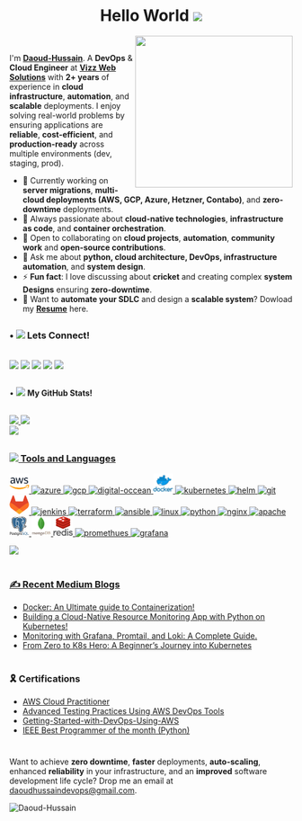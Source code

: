 <!--About myself!-->
<div align="center" >  
<!-- <img  src="Images/cover-photo.png" > </div>  </br> </a> -->
<div align="center" >  
  <h1> Hello World 
 <img src="Images/shake-hand.gif" width="35px"> </h1>
</div>

<div align="left" >
<img align="right"  height="270" width="280" src="Images/coding-boy.gif" > <br>

I'm <a href="https://daoudhussain.netlify.app/" target="_blank"><b>Daoud-Hussain</b></a>. A **DevOps** & **Cloud Engineer** at <a href="https://vizzwebsolutions.com/" target="_blank"><b>Vizz Web Solutions</b></a> with **2+ years** of experience in **cloud infrastructure**, **automation**, and **scalable** deployments. I enjoy solving real-world problems by ensuring applications are **reliable**, **cost-efficient**, and **production-ready** across multiple environments (dev, staging, prod).  

- 🔭 Currently working on **server migrations**, **multi-cloud deployments (AWS, GCP, Azure, Hetzner, Contabo)**, and **zero-downtime** deployments. 
- 🌱 Always passionate about **cloud-native technologies**, **infrastructure as code**, and **container orchestration**. 
- 👯 Open to collaborating on **cloud projects**, **automation**, **community work** and **open-source contributions**. 
- 💬 Ask me about **python, cloud architecture, DevOps, infrastructure automation**, and **system design**.  
- ⚡ **Fun fact**: I love discussing about **cricket** and creating complex **system Designs** ensuring **zero-downtime**.  
- 📄 Want to **automate your SDLC** and design a **scalable system**? Dowload my <a href="https://daoudhussain.netlify.app/Daoud's%20DevOps%20Resume.pdf" target="_blank"><b>Resume</b></a> here.

</div>

##

<!--Social Media Links!-->
<div align="left">
<h3> • <img src="Images/shakehand.gif" width="32">  <b> Lets Connect! </b> </h3> <br>
<a href = "https://www.instagram.com/daoud_huxxain/"><img src="https://img.icons8.com/fluent/48/000000/instagram-new.png"/></a>
<a href = "https://www.linkedin.com/in/daoud-hussain/"><img src="https://img.icons8.com/fluent/48/000000/linkedin.png"/></a>
<a href = "https://daoudhussain.netlify.app/"><img width="45" src="https://user-images.githubusercontent.com/87219816/170118695-dbda0e7b-11b1-4b06-a246-23abb6e08ea4.png"/></a>
<a href = "https://medium.com/@dev.daoudhussain"><img width="50" src="https://img.icons8.com/?size=100&id=GlEHSV1RF10y&format=png&color=000000"/></a>
<a href = "https://wa.me/923483016704"><img width="45" src="https://img.icons8.com/?size=100&id=16713&format=png&color=000000"/></a>



</div>

##


<div align="left">
  
<!--Github stats!-->
  <p> • <img src="Images/github-stats.gif" width="20">  <b>  My GitHub Stats! </b> </p> <br>

<!--[![Daoud's github stats](https://github-readme-stats.vercel.app/api?username=daoud-hussain&count_private=true&title_color=ffffff&icon_color=2234AE&text_color=F0E68C&bg_color=ffffff,000000,130F35&hide_border=true&show_icons=true)](https://github.com/Daoud-Hussain) [![Top Langs](https://github-readme-stats.vercel.app/api/top-langs/?username=daoud-hussain&count_private=true&&title_color=ffffff&icon_color=2234AE&text_color=F0E68C&bg_color=0,000000,130F35&hide_border=true&show_icons=true&layout=compact&langs_count=8)](https://github.com/Daoud-Hussain) !-->

<a href="https://github.com/thatt-server-guy">
<!--   <img height="185em" src="https://github-readme-stats.vercel.app/api?username=thatt-server-guy&title_color=ffffff&icon_color=2234AE&text_color=F0E68C&bg_color=ffffff,000000,130F35&hide_border=true&show_icons=true&include_all_commits=true&count_private=true"/>
  <img height="185em" src="https://github-readme-stats.vercel.app/api/top-langs/?username=thatt-server-guy&layout=compact&langs_count=7&title_color=ffffff&icon_color=2234AE&text_color=F0E68C&bg_color=ffffff,000000,130F35&hide_border=true&show_icons=true"/>
 -->
  
  <img height="185em" src="https://github-readme-stats.vercel.app/api?username=thatt-server-guy&title_color=ffffff&icon_color=0969da&text_color=fff&bg_color=ffffff,000000,2234AE&hide_border=true&show_icons=true&include_all_commits=true&count_private=true"/>
  <img height="185em" src="https://github-readme-stats.vercel.app/api/top-langs/?username=thatt-server-guy&layout=compact&langs_count=7&title_color=ffffff&icon_color=0969da&text_color=fff&bg_color=ffffff,000000,2234AE&hide_border=true&show_icons=true"/>
  
</div>

  <div align="left">

<img src="https://readme-typing-svg.herokuapp.com?font=Open+Sans&color=0969DA&width=500&lines=These+are+my+GitHub+stats..">
   
<!-- <img src="https://readme-typing-svg.herokuapp.com?font=Open+Sans&color=F0E68C&width=500&lines=These+are+my+GitHub+stats.."> -->

</div>

##

<div align="left">
  <!--Used Languages and tools!-->
<h3> <img src = "https://media2.giphy.com/media/QssGEmpkyEOhBCb7e1/giphy.gif?cid=ecf05e47a0n3gi1bfqntqmob8g9aid1oyj2wr3ds3mg700bl&rid=giphy.gif" width = 20px> Tools and Languages </h3>

  <div align="left">

<p align="left">

<img src="https://raw.githubusercontent.com/devicons/devicon/master/icons/amazonwebservices/amazonwebservices-original-wordmark.svg" alt="aws" title="aws" width="35" height="35"/> 
<img src="https://www.vectorlogo.zone/logos/microsoft_azure/microsoft_azure-icon.svg" alt="azure" title="azure" width="35" height="35" />  
<img src="https://www.vectorlogo.zone/logos/google_cloud/google_cloud-icon.svg" alt="gcp" title="gcp" width="35" height="35"/>  
<img src="https://www.vectorlogo.zone/logos/digitalocean/digitalocean-tile.svg" alt="digital-occean" title="digital-occean" width="35" height="35" />  
<img src="https://raw.githubusercontent.com/github/explore/80688e429a7d4ef2fca1e82350fe8e3517d3494d/topics/docker/docker.png" alt="docker" title="docker" width="35" height="35"/> 
<img src="https://www.vectorlogo.zone/logos/kubernetes/kubernetes-icon.svg" alt="kubernetes" title="kubernetes" width="35" height="35"/>  
<img src="https://www.vectorlogo.zone/logos/helmsh/helmsh-icon.svg" alt="helm" title="helm" width="35" height="35" />  
<img src="https://www.vectorlogo.zone/logos/git-scm/git-scm-icon.svg" alt="git" title="git" width="35" height="35"/>  
<img src="https://raw.githubusercontent.com/devicons/devicon/master/icons/gitlab/gitlab-original.svg" alt="gitlab" title="gitlab" width="35" height="35"/>  
<img src="https://www.vectorlogo.zone/logos/jenkins/jenkins-icon.svg" alt="jenkins" title="jenkins" width="35" height="35"/>  
<img src="https://www.vectorlogo.zone/logos/terraformio/terraformio-icon.svg" alt="terraform" title="terraform" width="35" height="35"/>  
<img src="https://www.vectorlogo.zone/logos/ansible/ansible-icon.svg" alt="ansible" title="ansible" width="35" height="35"/>  
<img src="https://www.vectorlogo.zone/logos/linux/linux-icon.svg" alt="linux" title="linux" width="35" height="35"/>  
<img src="https://www.vectorlogo.zone/logos/python/python-icon.svg" alt="python" title="python" width="35" height="35"/>  
<img src="https://www.vectorlogo.zone/logos/nginx/nginx-icon.svg" alt="nginx" title="nginx" width="35" height="35"/>  
<img src="https://www.vectorlogo.zone/logos/apache/apache-icon.svg" alt="apache" title="apache" width="35" height="35"/>  
<img src="https://raw.githubusercontent.com/devicons/devicon/master/icons/postgresql/postgresql-original-wordmark.svg" alt="postgresql" title="postgresql" width="35" height="35"/>  
<img src="https://raw.githubusercontent.com/devicons/devicon/master/icons/mongodb/mongodb-original-wordmark.svg" alt="mongodb" title="mongodb" width="35" height="35"/>  
<img src="https://raw.githubusercontent.com/devicons/devicon/master/icons/redis/redis-original-wordmark.svg" alt="redis" title="redis" width="35" height="35"/>  
<!-- <img alt="Visual Studio Code" title="vs-code" width="35" height="35" src="https://raw.githubusercontent.com/github/explore/80688e429a7d4ef2fca1e82350fe8e3517d3494d/topics/visual-studio-code/visual-studio-code.png" />   -->
<!-- <img src="https://www.vectorlogo.zone/logos/github/github-icon.svg" alt="github" title="github" width="35" height="35"/>   -->
  <img src="https://www.vectorlogo.zone/logos/prometheusio/prometheusio-icon.svg" alt="promethues" title="promethues" width="35" height="35"/>
<!--   <img src="https://www.vectorlogo.zone/logos/graphiteapp/graphiteapp-icon.svg" alt="graphite" title="graphite" width="35" height="35"/>  -->
  <img src="https://www.vectorlogo.zone/logos/grafana/grafana-icon.svg" alt="grafana" title="grafana" width="35" height="35"/>


</p>

<div align="left">

<img src="https://readme-typing-svg.herokuapp.com?font=Open+Sans&color=0969da&width=500&lines=These+are+the+tools+that+I+am+working+with..">

</div>

#

<div align="left">
  
### ✍ Recent Medium Blogs

<!-- MEDIUM-Blogs -->
- [Docker: An Ultimate guide to Containerization!](https://medium.com/@dev.daoudhussain/docker-an-ultimate-guide-to-containerization-4f9b7cc66b4f)
- [Building a Cloud-Native Resource Monitoring App with Python on Kubernetes!](https://medium.com/@dev.daoudhussain/building-a-cloud-native-resource-monitoring-app-with-python-on-kubernetes-bcf3ce3bf1cd)
- [Monitoring with Grafana, Promtail, and Loki: A Complete Guide.](https://medium.com/@dev.daoudhussain/monitoring-with-grafana-promtail-and-loki-a-complete-guide-7a3284ca6fdc)
- [From Zero to K8s Hero: A Beginner’s Journey into Kubernetes](https://medium.com/@dev.daoudhussain/from-zero-to-k8s-hero-a-beginners-journey-into-kubernetes-035b65c4c8f7)

</div>

# 


<div align="left">
  
### 🎗 Certifications

<!-- Certifications -->
- [AWS Cloud Practitioner](https://drive.google.com/file/d/17zGyPucuvXKp20daomoBKQctIAKQXjyj/view)
- [Advanced Testing Practices Using AWS DevOps Tools](https://drive.google.com/file/d/15kU_TZbLn5QtW3PWvERmr4lWuuUEb2fU/view)
- [Getting-Started-with-DevOps-Using-AWS](https://drive.google.com/file/d/1T5Jf2_VLu1YlvIyiC7jdalP04v2WnxPs/view)
- [IEEE Best Programmer of the month (Python)](https://drive.google.com/file/d/1Wv2Yf75C7GCJmbAprGYp_CdtGbsrc7ZJ/view?usp=sharing)


#

Want to achieve **zero downtime**, **faster** deployments, **auto-scaling**, enhanced **reliability** in your infrastructure, and an **improved** software development life cycle? Drop me an email at <a href="mailto:daoudhussaindevops@gmail.com">daoudhussaindevops@gmail.com</a>. 
<!--Profile view counter API!-->
<p align="left"> <img src="https://komarev.com/ghpvc/?username=thatt-server-guy&label=Profile%20views&color=0e75b6&style=flat" alt="Daoud-Hussain" /> </p>
<!-- <img src="https://readme-typing-svg.herokuapp.com?font=Open+Sans&color=0e75b6&width=500&lines=Drop+a+text+to+hire+for+any+project...">     -->
</div>
